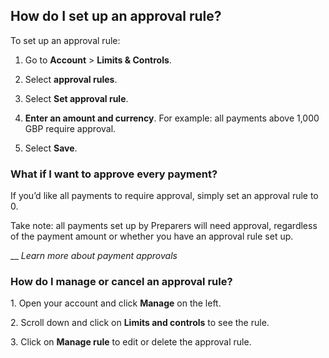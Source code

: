 ## How do I set up an approval rule?  
To set up an approval rule:

  1. Go to **Account** > **Limits & Controls**. 

  2. Select **approval rules**.

  3. Select **Set approval rule**.

  4.  **Enter an amount and currency**. For example: all payments above 1,000 GBP require approval.

  5. Select **Save**.




### What if I want to approve every payment?

If you’d like all payments to require approval, simply set an approval rule to 0.

Take note: all payments set up by Preparers will need approval, regardless of the payment amount or whether you have an approval rule set up.

 __ _Learn more about payment approvals_

### How do I manage or cancel an approval rule?

1\. Open your account and click **Manage** on the left. 

2\. Scroll down and click on **Limits and controls** to see the rule. 

3\. Click on **Manage rule** to edit or delete the approval rule.